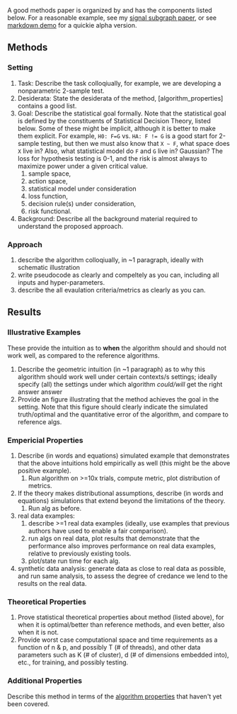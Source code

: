 A good methods paper is organized by and has the components listed below.
For a reasonable example, see my [signal subgraph paper](http://ieeexplore.ieee.org/document/6341752/), or see [markdown demo](https://github.com/neurodata/checklists/blob/master/Tutorials/MATLAB/algs_example/methods_paper_example.md) for a quickie alpha version.




## Methods

### Setting

1. Task: Describe the task colloqiually, for example, we are developing a nonparametric 2-sample test.
1. Desiderata: State the desiderata of the method, [algorithm_properties] contains a good list.
1. Goal: Describe the statistical goal formally. Note that the statistical goal is defined by the constituents of Statistical Decision Theory, listed below. Some of these might be implicit, although it is better to make them explicit.  For example,  `H0: F=G` vs. `HA: F != G` is a good start for 2-sample testing, but then we must also know that `X ~ F`, what space does `X` live in?  Also, what statistical model do `F` and `G` live in? Gaussian? The loss for hypothesis testing is 0-1, and the risk is almost always to maximize power under a given critical value.    
    1. sample space, 
    2. action space, 
    3. statistical model under consideration 
    4. loss function, 
    5. decision rule(s) under consideration, 
    6. risk functional.
4. Background: Describe all the background material required to understand the proposed approach.




### Approach

1. describe the algorithm colloqiually, in ~1 paragraph, ideally with schematic illustration 
2. write pseudocode as clearly and compeltely as you can, including all inputs and hyper-parameters.
1. describe the all evaulation criteria/metrics as clearly as you can.
  

## Results

### Illustrative Examples

These provide the intuition as to **when** the algorithm should and should not work well, as compared to the reference algorithms.

1. Describe the geometric intuition (in ~1 paragraph) as to why this algorithm should work well under certain contexts/s settings; ideally specify (all) the settings under which algorithm *could/will* get the right answer
answer
1. Provide an figure illustrating that the method achieves the goal in the setting.  Note that this figure should clearly indicate the simulated truth/optimal and the quantitative error of the algorithm, and compare to reference algs.




### Empericial Properties


1. Describe (in words and equations) simulated example that demonstrates that the above intuitions hold empirically as well (this might be the above positive example).  
    1. Run algorithm on >=10x trials, compute metric, plot distribution of metrics.
1. If the theory makes distributional assumptions, describe (in words and equations) simulations that extend beyond the limitations of the theory.
    1. Run alg as before.
1. real data examples: 
    1. describe >=1 real data examples (ideally, use examples that previous authors have used to enable a fair comparison).
    1. run algs on real data, plot results that demonstrate that the performance also improves performance on real data examples, relative to previously existing tools.
    1. plot/state run time for each alg.
1. synthetic data analysis: generate data as close to real data as possible, and run same analysis, to assess the degree of credance we lend to the results on the real data.


### Theoretical Properties

1. Prove statistical theoretical properties about method (listed above), for when it is optimal/better than reference methods, and even better, also when it is not.
1. Provide worst case computational space and time requirements as a function of n & p, and possibly T (# of threads), and other data parameters such as K (# of cluster), d (# of dimensions embedded into), etc., for training, and possibly testing.



### Additional Properties


Describe this method in terms of the [algorithm properties](https://github.com/neurodata/checklists/blob/master/algorithm_properties.md) that haven't yet been covered. 


